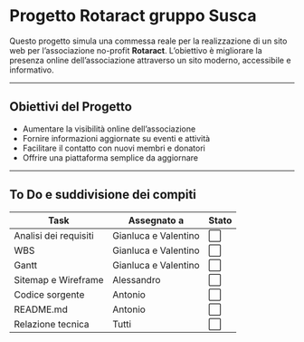 # Progetto Rotaract gruppo Susca

Questo progetto simula una commessa reale per la realizzazione di un sito web per l’associazione no-profit **Rotaract**. L’obiettivo è migliorare la presenza online dell’associazione attraverso un sito moderno, accessibile e informativo.

---

## Obiettivi del Progetto

- Aumentare la visibilità online dell’associazione
- Fornire informazioni aggiornate su eventi e attività
- Facilitare il contatto con nuovi membri e donatori
- Offrire una piattaforma semplice da aggiornare

---

## To Do e suddivisione dei compiti

<p align="center">

| Task                  | Assegnato a            | Stato         |
|-----------------------|------------------------|---------------|
| Analisi dei requisiti | Gianluca e Valentino   |⬜|
| WBS                   | Gianluca e Valentino   |⬜|
| Gantt                 | Gianluca e Valentino   |⬜|
| Sitemap e Wireframe   | Alessandro             |⬜|
| Codice sorgente       | Antonio                |⬜|
| README.md             | Antonio                |⬜|
| Relazione tecnica     | Tutti                  |⬜|

</p>
